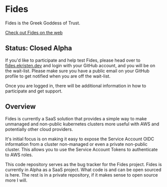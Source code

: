 # Fides

Fides is the Greek Goddess of Trust. 

[Check out Fides on the web](https://fides.ekristen.dev)

## Status: Closed Alpha

If you'd like to participate and help test Fides, please head over to [fides.ekristen.dev](https://fides.ekristen.dev)
and login with your GitHub account, and you will be on the wait-list. Please make sure you have a public email on your
GitHub profile to get notified when you are off the wait-list. 

Once you are logged in, there will be additional information in how to participate and get support.

## Overview

Fides is currently a SaaS solution that provides a simple way to make unmanaged and non-public kubernetes
clusters more useful with AWS and potentially other cloud providers.

It's initial focus is on making it easy to expose the Service Account OIDC information from a cluster non-managed or
even a private non-public cluster. This allows you to use the Service Account Tokens to authenticate to AWS roles.

This code repository serves as the bug tracker for the Fides project. Fides is currently in Alpha as a SaaS project.
What code is and can be open sourced is here. The rest is in a private repository, if it makes sense to open source
more I will.
